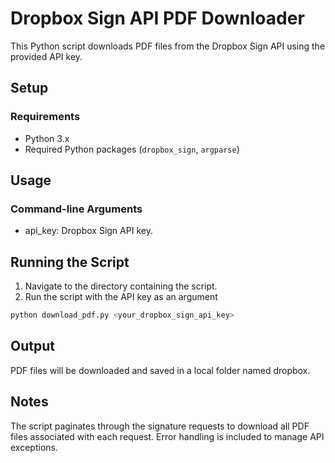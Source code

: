 # Dropbox Sign API PDF Downloader

This Python script downloads PDF files from the Dropbox Sign API using the provided API key.

## Setup

### Requirements
- Python 3.x
- Required Python packages (`dropbox_sign`, `argparse`)

## Usage

### Command-line Arguments

* api_key: Dropbox Sign API key.

## Running the Script

1. Navigate to the directory containing the script.
2. Run the script with the API key as an argument
```bash
python download_pdf.py <your_dropbox_sign_api_key>
```

## Output
PDF files will be downloaded and saved in a local folder named dropbox.

## Notes
The script paginates through the signature requests to download all PDF files associated with each request.
Error handling is included to manage API exceptions.